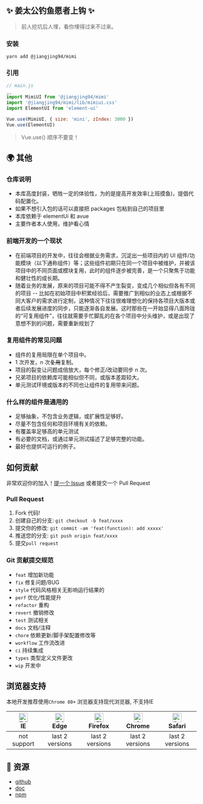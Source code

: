 ## ✨ 姜太公钓鱼愿者上钩 ✨

> 前人挖坑后人埋，看你埋得过来不过来。

### 安装

```shell
yarn add @jiangjing94/mimi
```

### 引用

```javascript
// main.js
__
import MimiUI from '@jiangjing94/mimi'
import '@jiangjing94/mimi/lib/mimiui.css'
import ElementUI from 'element-ui'

Vue.use(MimiUI, { size: 'mini', zIndex: 3000 })
Vue.use(ElementUI)
```

> Vue.use() 顺序不要变！

## 🌍 其他

### 仓库说明

- 本库高度封装，牺牲一定的体验性，为的是提高开发效率(上班摸鱼)，提倡代码配置化。
- 如果不想引入包的话可以直接把 packages 包粘到自己的项目里
- 本库依赖于 elementUi 和 avue
- 主要作者本人使用，维护看心情

### 前端开发的一个现状

- 在前端项目的开发中，往往会根据业务需求，沉淀出一些项目内的 UI 组件/功能模块（以下通称组件）等；这些组件初期只在同一个项目中被维护，并被该项目中的不同页面或模块复用，此时的组件逐步被完善，是一个只聚焦于功能和健壮性的成长期。
- 随着业务的发展，原来的项目可能不得不产生裂变，变成几个相似但各有不同的项目 -- 比如在初始项目中积累经验后，需要推广到相似的业态上或根据不同大客户的需求进行定制，这种情况下往往很难理想化的保持各项目大版本或者后续发展进度的同步，只能逐渐各自发展。这时那些在一开始显得八面玲珑的“可复用组件”，往往就需要手忙脚乱的在各个项目中分头维护，或是出现了意想不到的问题，需要重新规划了

### 复用组件的常见问题

- 组件的复用局限在单个项目中。
- 1 次开发，n 次~~复用~~复制。
- 项目的裂变让问题成倍放大，每个修正/改动要同步 n 次。
- 兄弟项目的依赖库可能相似但不同，或版本差距较大。
- 单元测试环境或版本的不同也让组件的复用带来问题。

### 什么样的组件是通用的

- 足够抽象，不包含业务逻辑，或扩展性足够好。
- 尽量不包含任何和项目环境有关的依赖。
- 有覆盖率足够高的单元测试
- 有必要的文档，或通过单元测试描述了足够完整的功能。
- 最好也提供可运行的例子。

## 如何贡献

非常欢迎你的加入！[提一个 Issue](https://github.com/jiangjing1994/fishhook/issues/new) 或者提交一个 Pull Request

### Pull Request

1. Fork 代码!
2. 创建自己的分支: `git checkout -b feat/xxxx`
3. 提交你的修改: `git commit -am 'feat(function): add xxxxx'`
4. 推送您的分支: `git push origin feat/xxxx`
5. 提交`pull request`

### Git 贡献提交规范

- `feat` 增加新功能
- `fix` 修复问题/BUG
- `style` 代码风格相关无影响运行结果的
- `perf` 优化/性能提升
- `refactor` 重构
- `revert` 撤销修改
- `test` 测试相关
- `docs` 文档/注释
- `chore` 依赖更新/脚手架配置修改等
- `workflow` 工作流改进
- `ci` 持续集成
- `types` 类型定义文件更改
- `wip` 开发中

## 浏览器支持

本地开发推荐使用`Chrome 80+` 浏览器支持现代浏览器, 不支持IE

| [<img src="https://raw.githubusercontent.com/alrra/browser-logos/master/src/edge/edge_48x48.png" alt=" Edge" width="24px" height="24px" />](http://godban.github.io/browsers-support-badges/)</br>IE | [<img src="https://raw.githubusercontent.com/alrra/browser-logos/master/src/edge/edge_48x48.png" alt=" Edge" width="24px" height="24px" />](http://godban.github.io/browsers-support-badges/)</br>Edge | [<img src="https://raw.githubusercontent.com/alrra/browser-logos/master/src/firefox/firefox_48x48.png" alt="Firefox" width="24px" height="24px" />](http://godban.github.io/browsers-support-badges/)</br>Firefox | [<img src="https://raw.githubusercontent.com/alrra/browser-logos/master/src/chrome/chrome_48x48.png" alt="Chrome" width="24px" height="24px" />](http://godban.github.io/browsers-support-badges/)</br>Chrome | [<img src="https://raw.githubusercontent.com/alrra/browser-logos/master/src/safari/safari_48x48.png" alt="Safari" width="24px" height="24px" />](http://godban.github.io/browsers-support-badges/)</br>Safari |
| :--------------------------------------------------------------------------------------------------------------------------------------------------------------------------------------------------: | :----------------------------------------------------------------------------------------------------------------------------------------------------------------------------------------------------: | :---------------------------------------------------------------------------------------------------------------------------------------------------------------------------------------------------------------: | :-----------------------------------------------------------------------------------------------------------------------------------------------------------------------------------------------------------: | :-----------------------------------------------------------------------------------------------------------------------------------------------------------------------------------------------------------: |
|                                                                                             not support                                                                                              |                                                                                            last 2 versions                                                                                             |                                                                                                  last 2 versions                                                                                                  |                                                                                                last 2 versions                                                                                                |                                                                                                last 2 versions                                                                                                |

## 🌈 资源
- [github](https://github.com/jiangjing1994/fishhook/)
- [doc](https://jiangjing1994.github.io/fishhook/)
- [npm](https://www.npmjs.com/package/@jiangjing94/mimi/)
